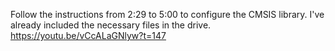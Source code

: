 Follow the instructions from 2:29 to 5:00 to configure the CMSIS library. I've already included the necessary files in the drive.
https://youtu.be/vCcALaGNlyw?t=147